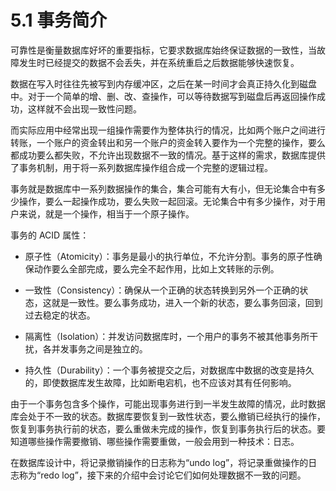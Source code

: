 # 5.1 事务简介

可靠性是衡量数据库好坏的重要指标，它要求数据库始终保证数据的一致性，当故障发生时已经提交的数据不会丢失，并在系统重启之后数据能够快速恢复。

数据在写入时往往先被写到内存缓冲区，之后在某一时间才会真正持久化到磁盘中。对于一个简单的增、删、改、查操作，可以等待数据写到磁盘后再返回操作成功，这样就不会出现一致性问题。

而实际应用中经常出现一组操作需要作为整体执行的情况，比如两个账户之间进行转账，一个账户的资金转出和另一个账户的资金转入要作为一个完整的操作，要么都成功要么都失败，不允许出现数据不一致的情况。基于这样的需求，数据库提供了事务机制，用于将一系列数据库操作组合成一个完整的逻辑过程。

事务就是数据库中一系列数据操作的集合，集合可能有大有小，但无论集合中有多少操作，要么一起操作成功，要么失败一起回滚。无论集合中有多少操作，对于用户来说，就是一个操作，相当于一个原子操作。

事务的 ACID 属性：

- 原子性（Atomicity）：事务是最小的执行单位，不允许分割。事务的原子性确保动作要么全部完成，要么完全不起作用，比如上文转账的示例。

- 一致性（Consistency）：确保从一个正确的状态转换到另外一个正确的状态，这就是一致性。要么事务成功，进入一个新的状态，要么事务回滚，回到过去稳定的状态。

- 隔离性（Isolation）：并发访问数据库时，一个用户的事务不被其他事务所干扰，各并发事务之间是独立的。

- 持久性（Durability）：一个事务被提交之后，对数据库中数据的改变是持久的，即使数据库发生故障，比如断电宕机，也不应该对其有任何影响。

由于一个事务包含多个操作，可能出现事务进行到一半发生故障的情况，此时数据库会处于不一致的状态。数据库要恢复到一致性状态，要么撤销已经执行的操作，恢复到事务执行前的状态，要么重做未完成的操作，恢复到事务执行后的状态。要知道哪些操作需要撤销、哪些操作需要重做，一般会用到一种技术：日志。

在数据库设计中，将记录撤销操作的日志称为“undo log”，将记录重做操作的日志称为“redo log”，接下来的介绍中会讨论它们如何处理数据不一致的问题。
